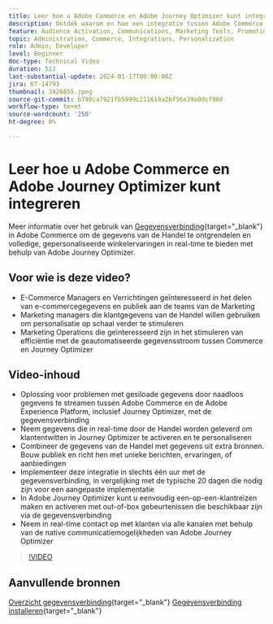 ```yaml
---
title: Leer hoe u Adobe Commerce en Adobe Journey Optimizer kunt integreren
description: Ontdek waarom en hoe een integratie tussen Adobe Commerce en Adobe Journey Optimizer kan worden geïmplementeerd
feature: Audience Activation, Communications, Marketing Tools, Promotions/Events
topic: Administration, Commerce, Integrations, Personalization
role: Admin, Developer
level: Beginner
doc-type: Technical Video
duration: 512
last-substantial-update: 2024-01-17T00:00:00Z
jira: KT-14793
thumbnail: 3426855.jpeg
source-git-commit: b790ca7921fb5999c211619a2bf56e39a0dcf960
workflow-type: tm+mt
source-wordcount: '250'
ht-degree: 0%

---
```



# Leer hoe u Adobe Commerce en Adobe Journey Optimizer kunt integreren

Meer informatie over het gebruik van [Gegevensverbinding](https://experienceleague.adobe.com/docs/commerce-merchant-services/data-connection/overview.html){target="_blank"} in Adobe Commerce om de gegevens van de Handel te ontgrendelen en volledige, gepersonaliseerde winkelervaringen in real-time te bieden met behulp van Adobe Journey Optimizer.

## Voor wie is deze video?

- E-Commerce Managers en Verrichtingen geïnteresseerd in het delen van e-commercegegevens en publiek aan de teams van de Marketing
- Marketing managers die klantgegevens van de Handel willen gebruiken om personalisatie op schaal verder te stimuleren
- Marketing Operations die geïnteresseerd zijn in het stimuleren van efficiëntie met de geautomatiseerde gegevensstroom tussen Commerce en Journey Optimizer

## Video-inhoud

- Oplossing voor problemen met gesiloade gegevens door naadloos gegevens te streamen tussen Adobe Commerce en de Adobe Experience Platform, inclusief Journey Optimizer, met de gegevensverbinding
- Neem gegevens die in real-time door de Handel worden geleverd om klantentwitten in Journey Optimizer te activeren en te personaliseren
- Combineer de gegevens van de Handel met gegevens uit extra bronnen. Bouw publiek en richt hen met unieke berichten, ervaringen, of aanbiedingen
- Implementeer deze integratie in slechts één uur met de gegevensverbinding, in vergelijking met de typische 20 dagen die nodig zijn voor een aangepaste implementatie
- In Adobe Journey Optimizer kunt u eenvoudig een-op-een-klantreizen maken en activeren met out-of-box gebeurtenissen die beschikbaar zijn via de gegevensverbinding
- Neem in real-time contact op met klanten via alle kanalen met behulp van de native communicatiemogelijkheden van Adobe Journey Optimizer

>[!VIDEO](https://video.tv.adobe.com/v/3426855/?learn=on)

## Aanvullende bronnen

[Overzicht gegevensverbinding](https://experienceleague.adobe.com/docs/commerce-merchant-services/data-connection/overview.html){target="_blank"}
[Gegevensverbinding installeren](https://experienceleague.adobe.com/docs/commerce-merchant-services/data-connection/fundamentals/install.html){target="_blank"}
